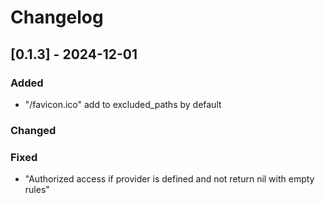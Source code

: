 # Changelog

## [0.1.3] - 2024-12-01
### Added
- "/favicon.ico" add to excluded_paths by default
### Changed
### Fixed
- "Authorized access if provider is defined and not return nil with empty rules"